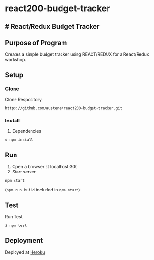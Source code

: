 # react200-budget-tracker
## # React/Redux Budget Tracker

## Purpose of Program
Creates a simple budget tracker using REACT/REDUX for a React/Redux workshop.


## Setup

### Clone
Clone Respository
```
https://github.com/austene/react200-budget-tracker.git
```
### Install
1. Dependencies
```
$ npm install
```

## Run

1. Open a browser at localhost:300
2. Start server
```
npm start
```
(`npm run build` included in `npm start`)

## Test
Run Test
```
$ npm test
```

## Deployment
Deployed at [Heroku](https://ae-react200-budget-tracker.herokuapp.com/)